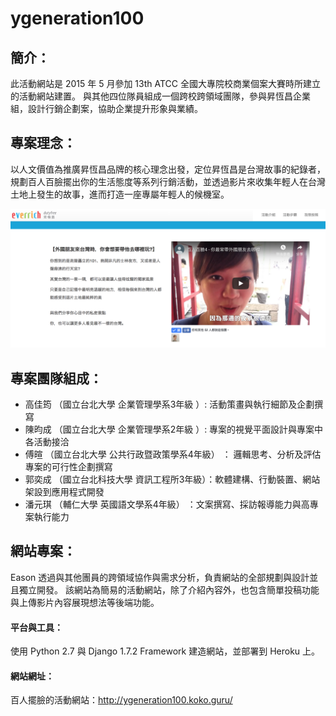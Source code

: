 # ygeneration100

## 簡介：
此活動網站是 2015 年 5 月參加 13th ATCC 全國大專院校商業個案大賽時所建立的活動網站建置。
與其他四位隊員組成一個跨校跨領域團隊，參與昇恆昌企業組，設計行銷企劃案，協助企業提升形象與業績。 

## 專案理念：
以人文價值為推廣昇恆昌品牌的核心理念出發，定位昇恆昌是台灣故事的紀錄者，規劃百人百臉擺出你的生活態度等系列行銷活動，並透過影片來收集年輕人在台灣土地上發生的故事，進而打造一座專屬年輕人的候機室。

<img src="https://raw.githubusercontent.com/kokokuo/ygeneration100/master/Website%20Sample%20Image.png">

## 專案團隊組成：
* 高佳筠 （國立台北大學 企業管理學系3年級 ）: 活動策畫與執行細節及企劃撰寫
* 陳昀成 （國立台北大學 企業管理學系2年級 ）: 專案的視覺平面設計與專案中各活動接洽
* 傅暄 （國立台北大學 公共行政暨政策學系4年級） ： 邏輯思考、分析及評估專案的可行性企劃撰寫
* 郭奕成 （國立台北科技大學 資訊工程所3年級）：軟體建構、行動裝置、網站架設到應用程式開發
* 潘元琪 （輔仁大學 英國語文學系4年級） ：文案撰寫、採訪報導能力與高專案執行能力

## 網站專案：
Eason 透過與其他團員的跨領域協作與需求分析，負責網站的全部規劃與設計並且獨立開發。
該網站為簡易的活動網站，除了介紹內容外，也包含簡單投稿功能與上傳影片內容展現想法等後端功能。

#### 平台與工具：
使用 Python 2.7 與 Django 1.7.2 Framework 建造網站，並部署到 Heroku 上。

#### 網站網址：
百人擺臉的活動網站：http://ygeneration100.koko.guru/
